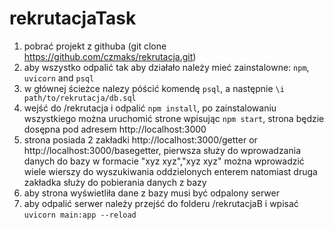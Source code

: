 # rekrutacjaTask

1. pobrać projekt z githuba (git clone https://github.com/czmaks/rekrutacja.git)
2. aby wszystko odpalić tak aby działało należy mieć zainstalowne: `npm`, `uvicorn` and `psql`
3. w głównej ścieżce nalezy póścić komendę `psql`, a następnie `\i path/to/rekrutacja/db.sql`
4. wejść do /rekrutacja i odpalić `npm install`, po zainstalowaniu wszystkiego można uruchomić strone wpisując `npm start`, strona będzie dosępna pod adresem http://localhost:3000
5. strona posiada 2 zakładki http://localhost:3000/getter or http://localhost:3000/basegetter, pierwsza służy do wprowadzania danych do bazy w formacie "xyz xyz","xyz xyz" można wprowadzić wiele wierszy do wyszukiwania oddzielonych enterem natomiast druga zakładka służy do pobierania danych z bazy
6. aby strona wyświetliła dane z bazy musi być odpalony serwer 
7. aby odpalić serwer należy przejść do folderu /rekrutacjaB i wpisać `uvicorn main:app --reload`


